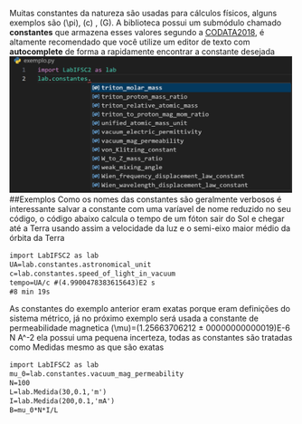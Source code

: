 Muitas constantes da natureza são usadas para cálculos físicos, alguns
exemplos são \(\pi\), \(c\) , \(G\). A biblioteca possui um submódulo
chamado **constantes** que armazena esses valores segundo a [CODATA2018](https://www.nist.gov/publications/codata-recommended-values-fundamental-physical-constants-2018), é altamente recomendado que você utilize um editor de texto com **autocomplete** de forma
a rapidamente encontrar a constante desejada
<img src=autocomplete.png alt='Exemplo com autocomplete' width=500>
##Exemplos
Como os nomes das constantes são geralmente verbosos é interessante
salvar a constante com uma varíavel de nome reduzido no seu código, o código abaixo
calcula o tempo de um fóton sair do Sol e chegar até a Terra usando assim a velocidade da luz e o semi-eixo maior médio da órbita da Terra
```{.py3 title='Velocidade da causalidade'}
import LabIFSC2 as lab
UA=lab.constantes.astronomical_unit
c=lab.constantes.speed_of_light_in_vacuum
tempo=UA/c #(4.9900478383615643)E2 s
#8 min 19s
``` 
As constantes do exemplo anterior eram exatas porque eram
definições do sistema métrico, já no próximo exemplo será
usada a constante de permeabilidade magnetica \(\mu\)=(1.25663706212 ± 00000000000019)E-6 N A^-2 ela possui uma pequena incerteza, todas as constantes
são tratadas como Medidas mesmo as que são exatas 
```{.py3 title='Campo magnético de um solenoide infinito'}
import LabIFSC2 as lab
mu_0=lab.constantes.vacuum_mag_permeability
N=100
L=lab.Medida(30,0.1,'m')
I=lab.Medida(200,0.1,'mA')
B=mu_0*N*I/L
```